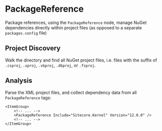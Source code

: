 # PackageReference

Package references, using the `PackageReference` node, manage NuGet dependencies directly within project files (as opposed to a separate `packages.config` file)

## Project Discovery

Walk the directory and find all NuGet project files, i.e. files with the suffix of `.csproj`, `.xproj`, `.vbproj`, `.dbproj`, or `.fsproj`.

## Analysis

Parse the XML project files, and collect dependency data from all `PackageReference` tags:

```
<ItemGroup>
    <!-- ... -->
    <PackageReference Include="Sitecore.Kernel" Version="12.0.0" />
    <!-- ... -->
</ItemGroup>
```